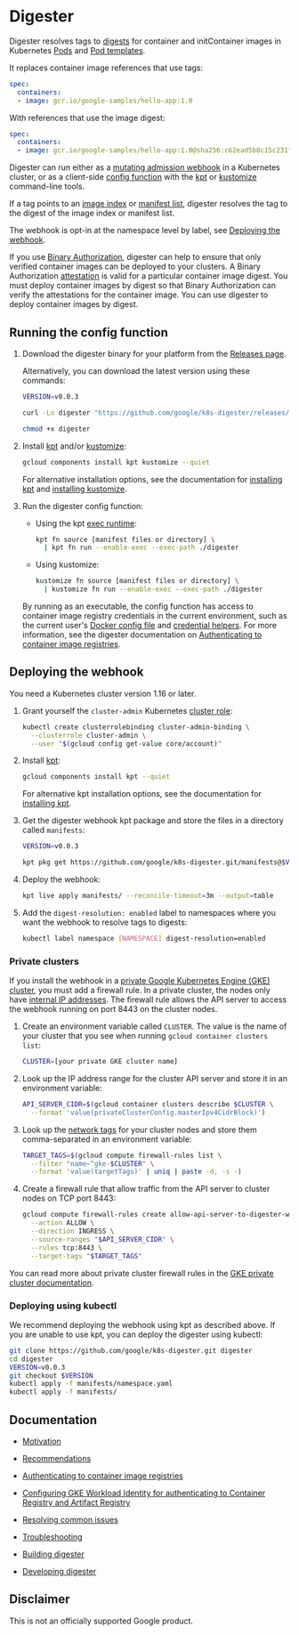 # Digester

Digester resolves tags to
[digests](https://cloud.google.com/solutions/using-container-images) for
container and initContainer images in Kubernetes
[Pods](https://kubernetes.io/docs/concepts/workloads/pods/) and
[Pod templates](https://kubernetes.io/docs/concepts/workloads/pods/#pod-templates).

It replaces container image references that use tags:

```yaml
spec:
  containers:
  - image: gcr.io/google-samples/hello-app:1.0
```

With references that use the image digest:

```yaml
spec:
  containers:
  - image: gcr.io/google-samples/hello-app:1.0@sha256:c62ead5b8c15c231f9e786250b07909daf6c266d0fcddd93fea882eb722c3be4
```

Digester can run either as a
[mutating admission webhook](https://kubernetes.io/docs/reference/access-authn-authz/extensible-admission-controllers/)
in a Kubernetes cluster, or as a client-side
[config function](https://googlecontainertools.github.io/kpt/concepts/functions/)
with the [kpt](https://googlecontainertools.github.io/kpt/) or
[kustomize](https://kubectl.docs.kubernetes.io/guides/introduction/kustomize/)
command-line tools.

If a tag points to an
[image index](https://github.com/opencontainers/image-spec/blob/master/image-index.md#oci-image-index-specification)
or
[manifest list](https://docs.docker.com/registry/spec/manifest-v2-2/#manifest-list),
digester resolves the tag to the digest of the image index or manifest list.

The webhook is opt-in at the namespace level by label, see
[Deploying the webhook](#deploying-the-webhook).

If you use
[Binary Authorization](https://cloud.google.com/binary-authorization/docs),
digester can help to ensure that only verified container images can be deployed
to your clusters. A Binary Authorization
[attestation](https://cloud.google.com/binary-authorization/docs/key-concepts#attestations)
is valid for a particular container image digest. You must deploy container
images by digest so that Binary Authorization can verify the attestations for
the container image. You can use digester to deploy container images by digest.

## Running the config function

1.  Download the digester binary for your platform from the
    [Releases page](../../releases).

    Alternatively, you can download the latest version using these commands:

    ```bash
    VERSION=v0.0.3

    curl -Lo digester "https://github.com/google/k8s-digester/releases/download/$VERSION/digester_$(uname -s)_$(uname -m)"

    chmod +x digester
    ```

2.  Install [kpt](https://googlecontainertools.github.io/kpt/installation/)
    and/or
    [kustomize](https://kubectl.docs.kubernetes.io/installation/kustomize/):

    ```bash
    gcloud components install kpt kustomize --quiet
    ```

    For alternative installation options, see the documentation for
    [installing kpt](https://googlecontainertools.github.io/kpt/installation/)
    and
    [installing kustomize](https://kubectl.docs.kubernetes.io/installation/kustomize/).

3.  Run the digester config function:

    -   Using the kpt
        [exec runtime](https://googlecontainertools.github.io/kpt/guides/producer/functions/exec/):

        ```bash
        kpt fn source [manifest files or directory] \
          | kpt fn run --enable-exec --exec-path ./digester
        ```

    -  Using kustomize:

        ```bash
        kustomize fn source [manifest files or directory] \
          | kustomize fn run --enable-exec --exec-path ./digester
        ```

    By running as an executable, the config function has access to container
    image registry credentials in the current environment, such as the current
    user's
    [Docker config file](https://github.com/google/go-containerregistry/blob/main/pkg/authn/README.md#the-config-file)
    and
    [credential helpers](https://docs.docker.com/engine/reference/commandline/login/#credential-helper-protocol).
    For more information, see the digester documentation on
    [Authenticating to container image registries](docs/authentication.md).

## Deploying the webhook

You need a Kubernetes cluster version 1.16 or later.

1.  Grant yourself the `cluster-admin` Kubernetes
    [cluster role](https://kubernetes.io/docs/reference/access-authn-authz/rbac/):

    ```bash
    kubectl create clusterrolebinding cluster-admin-binding \
      --clusterrole cluster-admin \
      --user "$(gcloud config get-value core/account)"
    ```

2.  Install [kpt](https://googlecontainertools.github.io/kpt/installation/):

    ```bash
    gcloud components install kpt --quiet
    ```

    For alternative kpt installation options, see the documentation for
    [installing kpt](https://googlecontainertools.github.io/kpt/installation/).

3.  Get the digester webhook kpt package and store the files in a directory
    called `manifests`:

    ```bash
    VERSION=v0.0.3

    kpt pkg get https://github.com/google/k8s-digester.git/manifests@$VERSION manifests
    ```

4.  Deploy the webhook:

    ```bash
    kpt live apply manifests/ --reconcile-timeout=3m --output=table
    ```

5.  Add the `digest-resolution: enabled` label to namespaces where you want the
    webhook to resolve tags to digests:

    ```bash
    kubectl label namespace [NAMESPACE] digest-resolution=enabled
    ```

### Private clusters

If you install the webhook in a
[private Google Kubernetes Engine (GKE) cluster](https://cloud.google.com/kubernetes-engine/docs/how-to/private-clusters),
you must add a firewall rule. In a private cluster, the nodes only have
[internal IP addresses](https://cloud.google.com/vpc/docs/ip-addresses).
The firewall rule allows the API server to access the webhook running on port
8443 on the cluster nodes.

1.  Create an environment variable called `CLUSTER`. The value is the name of
    your cluster that you see when running `gcloud container clusters list`:

    ```bash
    CLUSTER=[your private GKE cluster name]
    ```

2.  Look up the IP address range for the cluster API server and store it in an
    environment variable:

    ```bash
    API_SERVER_CIDR=$(gcloud container clusters describe $CLUSTER \
      --format 'value(privateClusterConfig.masterIpv4CidrBlock)')
    ```

3.  Look up the
    [network tags](https://cloud.google.com/vpc/docs/add-remove-network-tags)
    for your cluster nodes and store them comma-separated in an environment
    variable:

    ```bash
    TARGET_TAGS=$(gcloud compute firewall-rules list \
      --filter "name~^gke-$CLUSTER" \
      --format 'value(targetTags)' | uniq | paste -d, -s -)
    ```

4.  Create a firewall rule that allow traffic from the API server to cluster
    nodes on TCP port 8443:

    ```bash
    gcloud compute firewall-rules create allow-api-server-to-digester-webhook \
      --action ALLOW \
      --direction INGRESS \
      --source-ranges "$API_SERVER_CIDR" \
      --rules tcp:8443 \
      --target-tags "$TARGET_TAGS"
    ```

You can read more about private cluster firewall rules in the
[GKE private cluster documentation](https://cloud.google.com/kubernetes-engine/docs/how-to/private-clusters#add_firewall_rules).

### Deploying using kubectl

We recommend deploying the webhook using kpt as described above. If you are
unable to use kpt, you can deploy the digester using kubectl:

```bash
git clone https://github.com/google/k8s-digester.git digester
cd digester
VERSION=v0.0.3
git checkout $VERSION
kubectl apply -f manifests/namespace.yaml
kubectl apply -f manifests/
```

## Documentation

-   [Motivation](docs/motivation.md)

-   [Recommendations](docs/recommendations.md)

-   [Authenticating to container image registries](docs/authentication.md)

-   [Configuring GKE Workload Identity for authenticating to Container Registry and Artifact Registry](docs/workload-identity.md)

-   [Resolving common issues](docs/common-issues.md)

-   [Troubleshooting](docs/troubleshooting.md)

-   [Building digester](docs/build.md)

-   [Developing digester](docs/development.md)

## Disclaimer

This is not an officially supported Google product.

